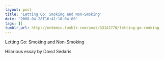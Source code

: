```yaml
---
layout: post
title: 'Letting Go: Smoking and Non-Smoking'
date: '2008-04-28T16:41:10-04:00'
tags: []
tumblr_url: http://endemic.tumblr.com/post/33142770/letting-go-smoking-and-non-smoking
---
```

[Letting Go: Smoking and Non-Smoking](http://www.newyorker.com/reporting/2008/05/05/080505fa_fact_sedaris)  

Hilarious essay by David Sedaris

